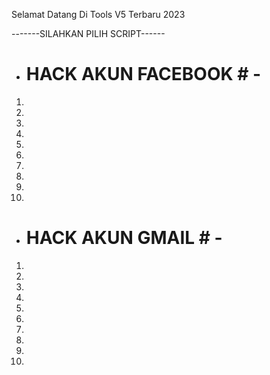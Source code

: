 Selamat Datang Di Tools V5 Terbaru 2023

-------SILAHKAN PILIH SCRIPT------

- #     HACK    AKUN    FACEBOOK    # -
1.
2.
3.
4.
5.
6.
7.
8.
9.
10.
- #     HACK   AKUN    GMAIL     # -
1.
2.
3.
4.
5.
6.
7.
8.
9.
10.
